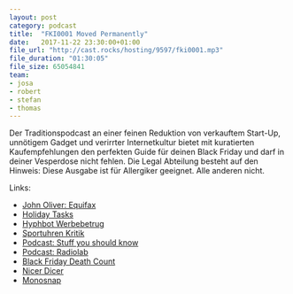 ```yaml
---
layout: post
category: podcast
title:  "FKI0001 Moved Permanently"
date:   2017-11-22 23:30:00+01:00
file_url: "http://cast.rocks/hosting/9597/fki0001.mp3"
file_duration: "01:30:05"
file_size: 65054841
team:
- josa
- robert
- stefan
- thomas
---
```


Der Traditionspodcast an einer feinen Reduktion von verkauftem Start-Up,
unnötigem Gadget und verirrter Internetkultur bietet mit kuratierten
Kaufempfehlungen den perfekten Guide für deinen Black Friday und darf in deiner
Vesperdose nicht fehlen. Die Legal Abteilung besteht auf den Hinweis: Diese
Ausgabe ist für Allergiker geeignet. Alle anderen nicht.

Links:

- [John Oliver: Equifax](https://www.youtube.com/watch?v=mPjgRKW_Jmk)
- [Holiday Tasks](https://decentsecurity.com/holiday-tasks/)
- [Hyphbot Werbebetrug](https://www.heise.de/newsticker/meldung/Hyphbot-Millionenschwerer-Werbebetrug-aufgeflogen-3897888.html)
- [Sportuhren Kritik](https://www.golem.de/news/verbraucherschutz-sportuhr-hersteller-gehen-unsportlich-mit-daten-um-1711-131289.html)
- [Podcast: Stuff you should know](https://www.stuffyoushouldknow.com/podcasts)
- [Podcast: Radiolab](http://www.radiolab.org/series/podcasts/)
- [Black Friday Death Count](http://blackfridaydeathcount.com/)
- [Nicer Dicer](http://www.genius.tv/schneidgeraete/nicer-dicer/nicer-dicer-magic-cube/712/nicer-dicer-magic-cube-set-12tlg.-inkl.-gratis-julietti)
- [Monosnap](https://monosnap.com/welcome)
